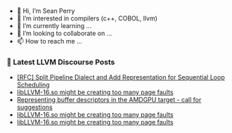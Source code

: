 - 👋 Hi, I’m Sean Perry
- 👀 I’m interested in compilers (c++, COBOL, llvm)
- 🌱 I’m currently learning ...
- 💞️ I’m looking to collaborate on ...
- 📫 How to reach me ...

<!---
s66perry/s66perry is a ✨ special ✨ repository because its `README.md` (this file) appears on your GitHub profile.
You can click the Preview link to take a look at your changes.
--->
### 📕 Latest LLVM Discourse Posts

<!-- DISCOURSE-LLVM:START -->
- [[RFC] Split Pipeline Dialect and Add Representation for Sequential Loop Scheduling](https://discourse.llvm.org/t/rfc-split-pipeline-dialect-and-add-representation-for-sequential-loop-scheduling/69294#post_2)
- [libLLVM-16.so might be creating too many page faults](https://discourse.llvm.org/t/libllvm-16-so-might-be-creating-too-many-page-faults/69288#post_12)
- [Representing buffer descriptors in the AMDGPU target - call for suggestions](https://discourse.llvm.org/t/representing-buffer-descriptors-in-the-amdgpu-target-call-for-suggestions/68798?page=2#post_37)
- [libLLVM-16.so might be creating too many page faults](https://discourse.llvm.org/t/libllvm-16-so-might-be-creating-too-many-page-faults/69288#post_11)
- [libLLVM-16.so might be creating too many page faults](https://discourse.llvm.org/t/libllvm-16-so-might-be-creating-too-many-page-faults/69288#post_10)
<!-- DISCOURSE-LLVM:END -->
